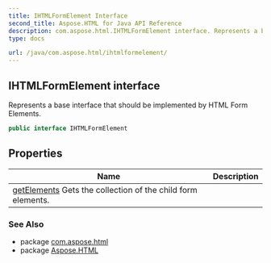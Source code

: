 ```yaml
---
title: IHTMLFormElement Interface
second_title: Aspose.HTML for Java API Reference
description: com.aspose.html.IHTMLFormElement interface. Represents a base interface that should be implemented by HTML Form Elements
type: docs

url: /java/com.aspose.html/ihtmlformelement/
---
```

## IHTMLFormElement interface

Represents a base interface that should be implemented by HTML Form Elements.

```java
public interface IHTMLFormElement
```

## Properties

| Name | Description |
| --- | --- |
| [getElements](../../com.aspose.html/ihtmlformelement/elements/) Gets the collection of the child form elements. |

### See Also

* package [com.aspose.html](../../com.aspose.html/)
* package [Aspose.HTML](../../)
